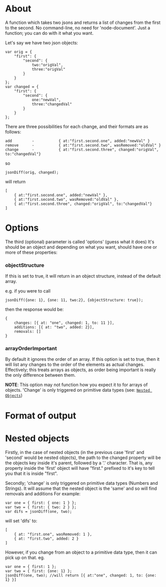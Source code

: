 # About

A function which takes two jsons and returns a list of changes from the first to the second. No command-line, no need for 'node-document'. Just a function; you can do with it what you want.

Let's say we have two json objects:
```
var orig = { 
	"first": { 
		"second": { 
			two:"origVal", 
			three:"origVal" 
		} 
	} 
};
var changed = { 
	"first": { 
		"second": { 
			one:"newVal", 
			three:"changedVal" 
		} 
	} 
};
```

There are three possibilities for each change, and their formats are as follows:
```
add			-			{ at:"first.second.one", added:"newVal" }
remove		-			{ at:"first.second.two", wasRemoved:"oldVal" }
change		-			{ at:"first.second.three", changed:"origVal", to:"changedVal"}
```

so
```
jsonDiff(orig, changed);
```
will return 
```
[
	{ at:"first.second.one", added:"newVal" },
	{ at:"first.second.two", wasRemoved:"oldVal" },
	{ at:"first.second.three", changed:"origVal", to:"changedVal"}
]
```

# Options
The third (optional) parameter is called 'options' (guess what it does)
It's should be an object and depending on what you want, should have one or more of these properties:
<h3>objectStructure</h3>
If this is set to true, it will return in an object structure, instead of the default array.

e.g. if you were to call
```
jsonDiff({one: 1}, {one: 11, two:2}, {objectStructure: true});
```
then the response would be:
```
{
	changes: [{ at: "one", changed: 1, to: 11 }],
	additions: [{ at: "two", added: 2}],
	removals: []
}
```
<h3>arrayOrderImportant</h3>
By default it ignores the order of an array. If this option is set to true, then it will list any changes to the order of the elements as actual changes. Effectively; this treats arrays as objects, as order being important is really the only difference between them.

<b>NOTE</b>: This option may not function how you expect it to for arrays of objects. 'Change' is only triggered on primitive data types (see: [`Nested Objects`](#nested-objects))

# Format of output



# Nested objects

Firstly, in the case of nested objects (in the previous case 'first' and 'second' would be nested objects), the path to the changed property will be the objects key inside it's parent, followed by a '.' character. That is, any property inside the 'first' object will have "first." prefixed to it's key to tell you that it is inside "first".

Secondly; 'change' is only triggered on primitive data types (Numbers and Strings). It will assume that the nested object is the 'same' and so will find removals and additions
For example:
```
var one = { first: { one: 1 } };
var two = { first: { two: 2 } };
var difs = jsonDiff(one, two);
```
will set 'difs' to:
```
[
	{ at: "first.one", wasRemoved: 1 },
	{ at: "first.two", added: 2 }
]
```

However, if you change from an object to a primitive data type, then it can pick up on that.
eg.
```
var one = { first: 1 };
var two = { first: {one: 1} };
jsonDiff(one, two); //will return [{ at:"one", changed: 1, to: {one: 1} }]
```